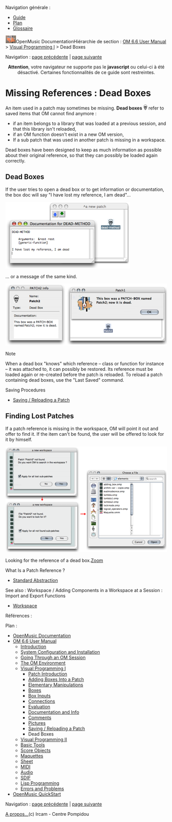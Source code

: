 <div id="tplf" class="tplPage">

<div id="tplh">

<span class="hidden">Navigation générale : </span>

  - [<span>Guide</span>](OM-Documentation.md)
  - [<span>Plan</span>](OM-Documentation_1.md)
  - [<span>Glossaire</span>](OM-Documentation_2.md)

</div>

<div id="tplt">

![empty.gif](../tplRes/page/empty.gif)![logoom1.png](../res/logoom1.png)<span class="tplTi">OpenMusic
Documentation</span><span class="sw_outStack_navRoot"><span class="hidden">Hiérarchie
de section : </span>[<span>OM 6.6 User
Manual</span>](OM-User-Manual.md)<span class="stkSep"> \>
</span>[<span>Visual Programming
I</span>](BasicVisualProgramming.md)<span class="stkSep"> \>
</span><span class="stkSel_yes"><span>Dead Boxes</span></span></span>

</div>

<div class="tplNav">

<span class="hidden">Navigation : </span>[<span>page
précédente</span>](SavingPatch.md "page précédente(Saving / Reloading a Patch)")<span class="hidden">
| </span>[<span>page
suivante</span>](AdvancedVisualProgramming.md "page suivante(Visual Programming II)")

</div>

<div id="tplc" class="tplc_out_yes">

<div style="text-align: center;">

**Attention**, votre navigateur ne supporte pas le **javascript** ou
celui-ci à été désactivé. Certaines fonctionnalités de ce guide sont
restreintes.

</div>

<div class="headCo">

# <span>Missing References : Dead Boxes</span>

<div class="headCo_co">

<div>

<div class="infobloc">

<div class="txt">

An item used in a patch may sometimes be missing. **Dead boxes**
<span class="iconButton_tim">![skull\_icon.png](../res/skull_icon.png)</span>
refer to saved items that OM cannot find anymore :

  - <span>if an item belongs to a library that was loaded at a previous
    session, and that this library isn't reloaded,</span>
  - <span>if an OM function doesn't exist in a new OM version, </span>
  - <span>If a sub patch that was used in another patch is missing in a
    workspace.</span>

</div>

<div class="txt">

Dead boxes have been designed to keep as much information as possible
about their original reference, so that they can possibly be loaded
again correctly.

</div>

</div>

<div class="part">

## <span>Dead Boxes</span>

<div class="part_co">

<div class="infobloc">

<div class="txt">

If the user tries to open a dead box or to get information or
documentation, the box doc will say "I have lost my reference, I am
dead"...

</div>

<div class="caption">

<div class="caption_co">

![dead.png](../res/dead.png)

</div>

</div>

<div class="txt">

... or a message of the same kind.

</div>

<div class="caption">

<div class="caption_co">

![deadboxwindows.png](../res/deadboxwindows.png)

</div>

</div>

</div>

<div class="bloc note">

<div class="bloc_ti note_ti">

<span>Note</span>

</div>

<div class="txt">

When a dead box "knows" which reference – class or function for instance
– it was attached to, it can possibly be restored. Its reference must be
loaded again or re-created before the patch is reloaded. To reload a
patch containing dead boxes, use the "Last Saved" command.

</div>

<div class="linkSet">

<div class="linkSet_ti">

<span>Saving Procedures</span>

</div>

<div class="linkUL">

  - [<span>Saving / Reloading a Patch</span>](SavingPatch.md)

</div>

</div>

</div>

</div>

</div>

<div class="part">

## <span>Finding Lost Patches</span>

<div class="part_co">

<div class="infobloc">

<div class="txt">

If a patch reference is missing in the workspace, OM will point it out
and offer to find it. If the item can't be found, the user will be
offered to look for it by himself.

</div>

<div class="caption">

<div class="caption_co">

![Looking for the reference of a dead box.](../res/deadpatches_scr.png)

</div>

<div class="caption_ti">

Looking for the reference of a dead
box.[<span>Zoom</span>](../res/deadpatches_scr_1.png "Zoom (nouvelle fenêtre)")

</div>

</div>

<div class="linkSet">

<div class="linkSet_ti">

<span>What Is a Patch Reference ?</span>

</div>

<div class="linkUL">

  - [<span>Standard Abstraction</span>](BlueAbstraction.md)

</div>

</div>

<div class="linkSet">

<div class="linkSet_ti">

<span>See also : Workspace / Adding Components in a Workspace at a
Session : Import and Export Functions</span>

</div>

<div class="linkUL">

  - [<span>Workspace</span>](Workspace.md)

</div>

</div>

</div>

</div>

</div>

</div>

</div>

</div>

<span class="hidden">Références : </span>

</div>

<div id="tplo" class="tplo_out_yes">

<div class="tplOTp">

<div class="tplOBm">

<div id="mnuFrm">

<span class="hidden">Plan :</span>

<div id="mnuFrmUp" onmouseout="menuScrollTiTask.fSpeed=0;" onmouseover="if(menuScrollTiTask.fSpeed&gt;=0) {menuScrollTiTask.fSpeed=-2; scTiLib.addTaskNow(menuScrollTiTask);}" onclick="menuScrollTiTask.fSpeed-=2;" style="display: none;">

<span id="mnuFrmUpLeft">[](#)</span><span id="mnuFrmUpCenter"></span><span id="mnuFrmUpRight"></span>

</div>

<div id="mnuScroll">

  - [<span>OpenMusic Documentation</span>](OM-Documentation.md)
  - [<span>OM 6.6 User Manual</span>](OM-User-Manual.md)
      - [<span>Introduction</span>](00-Sommaire.md)
      - [<span>System Configuration and
        Installation</span>](Installation.md)
      - [<span>Going Through an OM Session</span>](Goingthrough.md)
      - [<span>The OM Environment</span>](Environment.md)
      - [<span>Visual Programming I</span>](BasicVisualProgramming.md)
          - [<span>Patch Introduction</span>](ProgrammingIntro.md)
          - [<span>Adding Boxes Into a Patch</span>](AddingBoxes.md)
          - [<span>Elementary Manipulations</span>](ElementaryManips.md)
          - [<span>Boxes</span>](Boxes.md)
          - [<span>Box Inputs</span>](BoxInputs.md)
          - [<span>Connections</span>](Connections.md)
          - [<span>Evaluation</span>](Evaluation.md)
          - [<span>Documentation and Info</span>](DocAndInfo.md)
          - [<span>Comments</span>](Comments.md)
          - [<span>Pictures</span>](Pictures.md)
          - [<span>Saving / Reloading a Patch</span>](SavingPatch.md)
          - <span id="i2" class="outLeftSel_yes"><span>Dead
            Boxes</span></span>
      - [<span>Visual Programming
        II</span>](AdvancedVisualProgramming.md)
      - [<span>Basic Tools</span>](BasicObjects.md)
      - [<span>Score Objects</span>](ScoreObjects.md)
      - [<span>Maquettes</span>](Maquettes.md)
      - [<span>Sheet</span>](Sheet.md)
      - [<span>MIDI</span>](MIDI.md)
      - [<span>Audio</span>](Audio.md)
      - [<span>SDIF</span>](SDIF.md)
      - [<span>Lisp Programming</span>](Lisp.md)
      - [<span>Errors and Problems</span>](errors.md)
  - [<span>OpenMusic QuickStart</span>](QuickStart-Chapters.md)

</div>

<div id="mnuFrmDown" onmouseout="menuScrollTiTask.fSpeed=0;" onmouseover="if(menuScrollTiTask.fSpeed&lt;=0) {menuScrollTiTask.fSpeed=2; scTiLib.addTaskNow(menuScrollTiTask);}" onclick="menuScrollTiTask.fSpeed+=2;" style="display: none;">

<span id="mnuFrmDownLeft">[](#)</span><span id="mnuFrmDownCenter"></span><span id="mnuFrmDownRight"></span>

</div>

</div>

</div>

</div>

</div>

<div class="tplNav">

<span class="hidden">Navigation : </span>[<span>page
précédente</span>](SavingPatch.md "page précédente(Saving / Reloading a Patch)")<span class="hidden">
| </span>[<span>page
suivante</span>](AdvancedVisualProgramming.md "page suivante(Visual Programming II)")

</div>

<div id="tplb">

[<span>A propos...</span>](OM-Documentation_3.md)(c) Ircam - Centre
Pompidou

</div>

</div>
